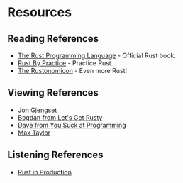 # Resources

## Reading References
- [The Rust Programming Language](https://doc.rust-lang.org/book/) - Official Rust book.
- [Rust By Practice](https://practice.course.rs/) - Practice Rust.
- [The Rustonomicon](https://doc.rust-lang.org/nomicon/intro.html) - Even more Rust!

## Viewing References
- [Jon Gjengset](https://www.youtube.com/@jonhoo)
- [Bogdan from Let's Get Rusty](https://www.youtube.com/@jonhoo)
- [Dave from You Suck at Programming](https://www.youtube.com/@yousuckatprogramming)
- [Max Taylor](https://www.youtube.com/@maxtaylordev)

## Listening References
- [Rust in Production](https://open.spotify.com/show/0Hf6gWrzpSzXp1X0cebbsT?si=db39249cb66b4d9b)
